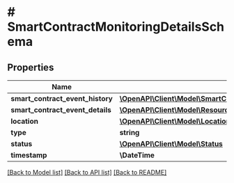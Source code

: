 # # SmartContractMonitoringDetailsSchema

## Properties

Name | Type | Description | Notes
------------ | ------------- | ------------- | -------------
**smart_contract_event_history** | [**\OpenAPI\Client\Model\SmartContractEventHistory[]**](SmartContractEventHistory.md) |  | [optional]
**smart_contract_event_details** | [**\OpenAPI\Client\Model\ResourceMonitoringSmartContractEventDetails**](ResourceMonitoringSmartContractEventDetails.md) |  | [optional]
**location** | [**\OpenAPI\Client\Model\Location**](Location.md) |  | [optional]
**type** | **string** |  | [optional]
**status** | [**\OpenAPI\Client\Model\Status**](Status.md) |  | [optional]
**timestamp** | **\DateTime** |  | [optional]

[[Back to Model list]](../../README.md#models) [[Back to API list]](../../README.md#endpoints) [[Back to README]](../../README.md)
